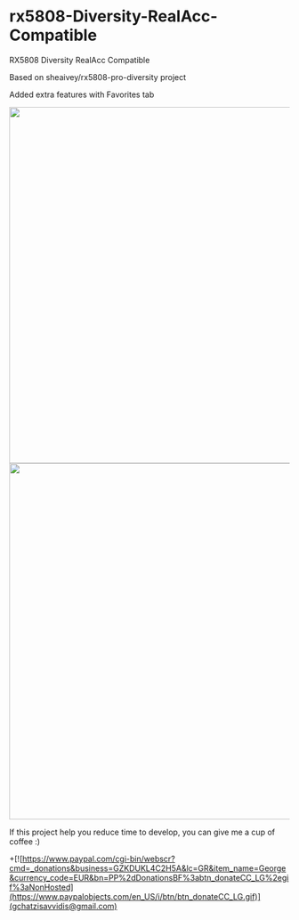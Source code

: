 # rx5808-Diversity-RealAcc-Compatible
RX5808 Diversity RealAcc Compatible

Based on sheaivey/rx5808-pro-diversity project

Added extra features with Favorites tab 

 
 
 <p align="center">
  <img src="https://static.rcgroups.net/forums/attachments/2/6/7/4/6/6/a9522549-129-IMG_0113.JPG" width="640"/>
  <img src="https://static.rcgroups.net/forums/attachments/2/6/7/4/6/6/a9433976-3-IMG_0101.jpg" width="640"/>
</p>

If this project help you reduce time to develop, you can give me a cup of coffee :)


+[![https://www.paypal.com/cgi-bin/webscr?cmd=_donations&business=GZKDUKL4C2H5A&lc=GR&item_name=George&currency_code=EUR&bn=PP%2dDonationsBF%3abtn_donateCC_LG%2egif%3aNonHosted](https://www.paypalobjects.com/en_US/i/btn/btn_donateCC_LG.gif)](gchatzisavvidis@gmail.com)

